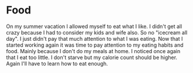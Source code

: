 # Food

On my summer vacation I allowed myself to eat what I like. I didn't get all crazy because I had to consider my kids and wife also. So no "icecream all day". I just didn't pay that much attention to what I was eating. Now that I started working again it was time to pay attention to my eating habits and food. Mainly because I don't do my meals at home. I noticed once again that I eat too little. I don't starve but my calorie count should be higher. Again I'll have to learn how to eat enough.